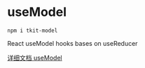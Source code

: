 # useModel

`npm i tkit-model`

React useModel hooks bases on useReducer

[详细文档 useModel](https://www.npmjs.com/package/tkit-model)
